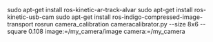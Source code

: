 sudo apt-get install ros-kinetic-ar-track-alvar
sudo apt-get install ros-kinetic-usb-cam
sudo apt-get install ros-indigo-compressed-image-transport
rosrun camera_calibration cameracalibrator.py --size 8x6 --square 0.108 image:=/my_camera/image camera:=/my_camera
